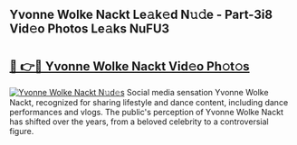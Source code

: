 ## Yvonne Wolke Nackt Le𝚊k𝚎d N𝚞𝚍e - Part-3i8 Vid𝚎o Photos Le𝚊ks NuFU3

# <h2><a href="http://fb8rvk.evod.top/?m=Yvonne+Wolke+Nackt">🔗 👉🔴 Yvonne Wolke Nackt Vid𝚎o Ph𝚘t𝚘s</a></h2>

[![Yvonne Wolke Nackt N𝚞d𝚎s](https://i.imgur.com/8V9OHl7.gif)](http://fb8rvk.evod.top/?m=Yvonne+Wolke+Nackt)
Social media sensation Yvonne Wolke Nackt, recognized for sharing lifestyle and dance content, including dance performances and vlogs. The public's perception of Yvonne Wolke Nackt has shifted over the years, from a beloved celebrity to a controversial figure. 
